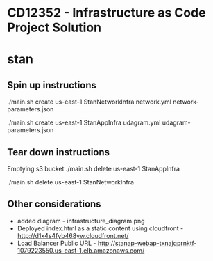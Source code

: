 # CD12352 - Infrastructure as Code Project Solution
# stan

## Spin up instructions
./main.sh create us-east-1 StanNetworkInfra network.yml network-parameters.json

./main.sh create us-east-1 StanAppInfra udagram.yml udagram-parameters.json

## Tear down instructions
Emptying s3 bucket
./main.sh delete us-east-1 StanAppInfra

./main.sh delete us-east-1 StanNetworkInfra

## Other considerations
- added diagram - infrastructure_diagram.png
- Deployed index.html as a static content using cloudfront - http://d1x4s4fyb468yw.cloudfront.net/
- Load Balancer Public URL - http://stanap-webap-txnajqprnktf-1079223550.us-east-1.elb.amazonaws.com/
